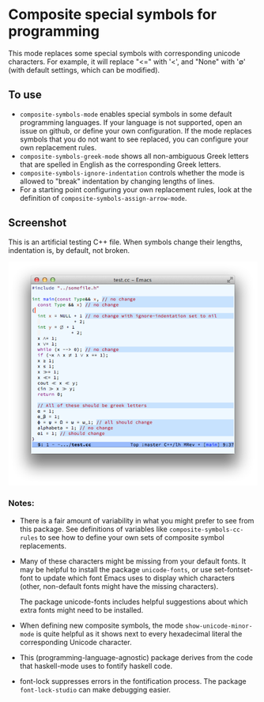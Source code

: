 # Composite special symbols for programming

This mode replaces some special symbols with corresponding unicode
characters. For example, it will replace "<=" with <LESS-THAN> '<',
and "None" with <EMPTY SET> '∅' (with default settings, which can
be modified).

## To use

- `composite-symbols-mode` enables special symbols in some default
  programming languages. If your language is not supported, open an
  issue on github, or define your own configuration. If the mode
  replaces symbols that you do not want to see replaced, you can
  configure your own replacement rules.
- `composite-symbols-greek-mode` shows all non-ambiguous Greek
  letters that are spelled in English as the corresponding Greek
  letters.
- `composite-symbols-ignore-indentation` controls whether the mode
  is allowed to "break" indentation by changing lengths of lines.
- For a starting point configuring your own replacement rules, look
  at the definition of `composite-symbols-assign-arrow-mode`.

## Screenshot

This is an artificial testing C++ file. When symbols change
their lengths, indentation is, by default, not broken.

![Screenshot](screenshot.png?raw=true "Screenshot")

### Notes:

- There is a fair amount of variability in what you might prefer to
  see from this package.  See definitions of variables like
  `composite-symbols-cc-rules` to see how to define your own sets of
  composite symbol replacements.
- Many of these characters might be missing from your default
  fonts.  It may be helpful to install the package `unicode-fonts`,
  or use set-fontset-font to update which font Emacs uses to
  display which characters (other, non-default fonts might have the
  missing characters).

  The package unicode-fonts includes helpful suggestions about
  which extra fonts might need to be installed.

- When defining new composite symbols, the mode
  `show-unicode-minor-mode` is quite helpful as it shows next to
  every hexadecimal literal the corresponding Unicode character.
- This (programming-language-agnostic) package derives from the
  code that haskell-mode uses to fontify haskell code.
- font-lock suppresses errors in the fontification process.  The
  package `font-lock-studio` can make debugging easier.
